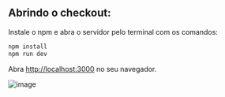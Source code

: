 

## Abrindo o checkout:

Instale o npm e abra o servidor pelo terminal com os comandos:

```bash
npm install
npm run dev
```

Abra [http://localhost:3000](http://localhost:3000) no seu navegador.


![image](https://github.com/ggiordani95/checkout-nextjs/assets/94162641/b387a698-65c3-40fb-8e2c-fca335941d03)

